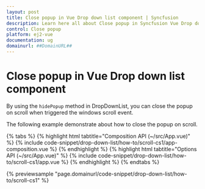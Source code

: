 ```yaml
---
layout: post
title: Close popup in Vue Drop down list component | Syncfusion
description: Learn here all about Close popup in Syncfusion Vue Drop down list component of Syncfusion Essential JS 2 and more.
control: Close popup 
platform: ej2-vue
documentation: ug
domainurl: ##DomainURL##
---
```


# Close popup in Vue Drop down list component

By using the `hidePopup` method in DropDownList, you can close the popup on scroll when triggered the windows scroll event.

The following example demonstrate about how to close the popup on scroll.

{% tabs %}
{% highlight html tabtitle="Composition API (~/src/App.vue)" %}
{% include code-snippet/drop-down-list/how-to/scroll-cs1/app-composition.vue %}
{% endhighlight %}
{% highlight html tabtitle="Options API (~/src/App.vue)" %}
{% include code-snippet/drop-down-list/how-to/scroll-cs1/app.vue %}
{% endhighlight %}
{% endtabs %}
        
{% previewsample "page.domainurl/code-snippet/drop-down-list/how-to/scroll-cs1" %}